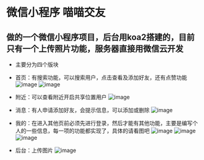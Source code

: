 # 微信小程序 喵喵交友
 ## 做的一个微信小程序项目，后台用koa2搭建的，目前只有一个上传照片功能，服务器直接用微信云开发
- 主要分为四个版块

- 首页：有搜索功能，可以搜索用户，点击查看及添加好友，还有点赞功能
![image](https://github.com/wumao016/wxproject-miaomiao/raw/master/img/shouye.png)
![image](https://github.com/wumao016/wxproject-miaomiao/raw/master/img/搜索组件.png)
- 附近：可以查看附近开启共享位置用户
![image](https://github.com/wumao016/wxproject-miaomiao/raw/master/img/附近页.png)
- 消息：有人申请添加好友，会提示信息，可以添加或删除
![image](https://github.com/wumao016/wxproject-miaomiao/raw/master/img/消息页.png)
- 我的：在进入其他页前必须先进行登录，然后才能有其他功能，主要是编写个人的一些信息，每一项的功能都实现了，具体的请看图吧
![image](https://github.com/wumao016/wxproject-miaomiao/raw/master/img/个人信息.png)
![image](https://github.com/wumao016/wxproject-miaomiao/raw/master/img/mine.png)
![image](https://github.com/wumao016/wxproject-miaomiao/raw/master/img/miaomiao.png)
- 后台：上传图片 
![image](https://github.com/wumao016/wxproject-miaomiao/raw/master/img/后台.png)
